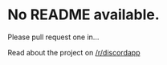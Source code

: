 # No README available.
Please pull request one in...

Read about the project on [/r/discordapp](https://www.reddit.com/r/discordapp/comments/5tke9i/cli_interface_for_you_and_your_bot/)
